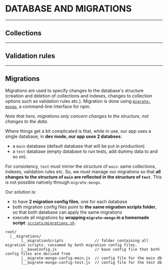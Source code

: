 # DATABASE AND MIGRATIONS

---

## Collections

---

## Validation rules

---

## Migrations

Migrations are used to specify changes to the database's structure (creation and deletion of collections and indexes, changes to collection options such as validation rules etc.). Migration is done using [`migrate-mongo`](https://github.com/seppevs/migrate-mongo), a command-line interface for npm. 

*Note that here, migrations only concern changes to the structure, not changes to the data.*

Where things get a bit complicated is that, while in use, our app uses a single database, in **dev mode, our app uses 2 databses**:
- a `main` database (default database that will be put in production)
- a `test` database (empty database to run tests, add dummy data to and so on).

For consistency, `test` must mirror the structure of `main`: same collections, indexes, validation rules etc. So, we must manage our migrations so that **all changes to the structure of `main` are reflected in the structure of `test`**. This is not possible natively through `migrate-mongo`.


Our solution is:
- to have **2 migration config files**, one for each database
- both migration config files point to **the same migration scripts folder**, so that both database can apply the same migrations
- execute all migrations by **wrapping `migrate-mongo` in a homemade script**: [`scripts/migrations.sh`](../scripts/migrations.sh).

```
root/
  |__migrations/
       |__migrationScripts              // folder containing all migration scripts. consumed by both migration config files.
       |__baseConfig.js                 // base config file that both config files are derived from
       |__migrate-mongo-config-main.js  // config file for the main db
       |__migrate-mongo-config-test.js  // config file for the test db
```
